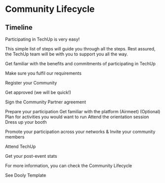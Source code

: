 # Community Lifecycle







## Timeline

Participating in TechUp is very easy!

This simple list of steps will guide you through all the steps. Rest assured, the TechUp team will be with you to support you all the way.

Get familiar with the benefits and commitments of participating in TechUp

Make sure you fulfil our requirements

Register your Community

Get approved (we will be quick!)

Sign the Community Partner agreement

Prepare your participation Get familiar with the platform (Airmeet) (Optional) Plan for activities you would want to run Attend the orientation session Dress up your booth

Promote your participation across your networks & Invite your community members

Attend TechUp

Get your post-event stats

For more information, you can check the Community Lifecycle



See Dooly Template





